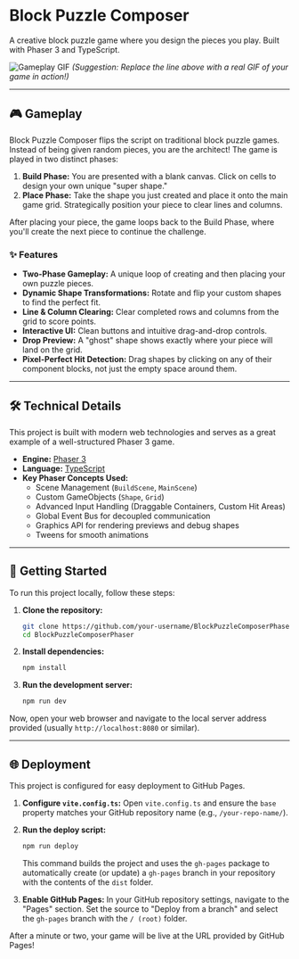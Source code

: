 # Block Puzzle Composer

A creative block puzzle game where you design the pieces you play. Built with Phaser 3 and TypeScript.

![Gameplay GIF](https-placeholder-for-your-gameplay.gif)
*(Suggestion: Replace the line above with a real GIF of your game in action!)*

---

## 🎮 Gameplay

Block Puzzle Composer flips the script on traditional block puzzle games. Instead of being given random pieces, you are the architect! The game is played in two distinct phases:

1.  **Build Phase:** You are presented with a blank canvas. Click on cells to design your own unique "super shape."
2.  **Place Phase:** Take the shape you just created and place it onto the main game grid. Strategically position your piece to clear lines and columns.

After placing your piece, the game loops back to the Build Phase, where you'll create the next piece to continue the challenge.

### ✨ Features

- **Two-Phase Gameplay:** A unique loop of creating and then placing your own puzzle pieces.
- **Dynamic Shape Transformations:** Rotate and flip your custom shapes to find the perfect fit.
- **Line & Column Clearing:** Clear completed rows and columns from the grid to score points.
- **Interactive UI:** Clean buttons and intuitive drag-and-drop controls.
- **Drop Preview:** A "ghost" shape shows exactly where your piece will land on the grid.
- **Pixel-Perfect Hit Detection:** Drag shapes by clicking on any of their component blocks, not just the empty space around them.

---

## 🛠️ Technical Details

This project is built with modern web technologies and serves as a great example of a well-structured Phaser 3 game.

- **Engine:** [Phaser 3](https://phaser.io/)
- **Language:** [TypeScript](https://www.typescriptlang.org/)
- **Key Phaser Concepts Used:**
    - Scene Management (`BuildScene`, `MainScene`)
    - Custom GameObjects (`Shape`, `Grid`)
    - Advanced Input Handling (Draggable Containers, Custom Hit Areas)
    - Global Event Bus for decoupled communication
    - Graphics API for rendering previews and debug shapes
    - Tweens for smooth animations

---

## 🚀 Getting Started

To run this project locally, follow these steps:

1.  **Clone the repository:**
    ```bash
    git clone https://github.com/your-username/BlockPuzzleComposerPhaser.git
    cd BlockPuzzleComposerPhaser
    ```

2.  **Install dependencies:**
    ```bash
    npm install
    ```

3.  **Run the development server:**
    ```bash
    npm run dev
    ```

Now, open your web browser and navigate to the local server address provided (usually `http://localhost:8080` or similar).

---

## 🌐 Deployment

This project is configured for easy deployment to GitHub Pages.

1.  **Configure `vite.config.ts`:** Open `vite.config.ts` and ensure the `base` property matches your GitHub repository name (e.g., `/your-repo-name/`).

2.  **Run the deploy script:**
    ```bash
    npm run deploy
    ```
    This command builds the project and uses the `gh-pages` package to automatically create (or update) a `gh-pages` branch in your repository with the contents of the `dist` folder.

3.  **Enable GitHub Pages:** In your GitHub repository settings, navigate to the "Pages" section. Set the source to "Deploy from a branch" and select the `gh-pages` branch with the `/ (root)` folder.

After a minute or two, your game will be live at the URL provided by GitHub Pages!
